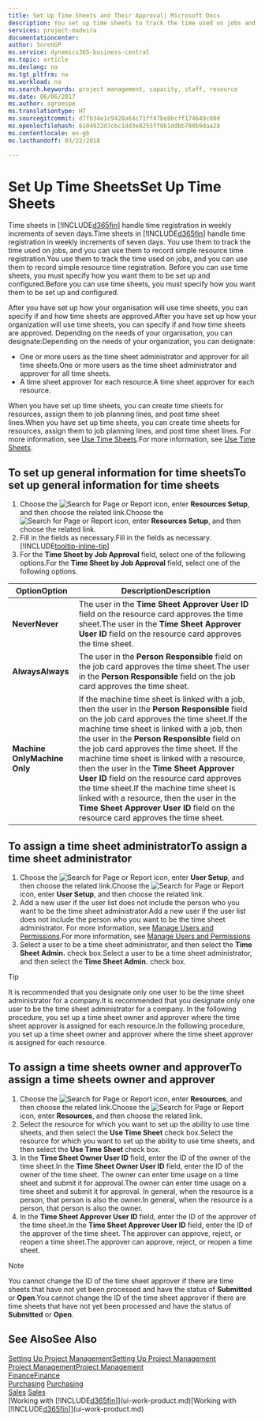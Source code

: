 ```yaml
---
title: Set Up Time Sheets and Their Approval| Microsoft Docs
description: You set up time sheets to track the time used on jobs and using resources, helping you with project management, staffing, and capacity
services: project-madeira
documentationcenter: 
author: SorenGP
ms.service: dynamics365-business-central
ms.topic: article
ms.devlang: na
ms.tgt_pltfrm: na
ms.workload: na
ms.search.keywords: project management, capacity, staff, resource
ms.date: 06/06/2017
ms.author: sgroespe
ms.translationtype: HT
ms.sourcegitcommit: d7fb34e1c9428a64c71ff47be8bcff174649c00d
ms.openlocfilehash: 6104922d7cbc1dd3e8255ff8b1ddbb780b9daa28
ms.contentlocale: en-gb
ms.lasthandoff: 03/22/2018

---
```

# <a name="set-up-time-sheets"></a><span data-ttu-id="da036-103">Set Up Time Sheets</span><span class="sxs-lookup"><span data-stu-id="da036-103">Set Up Time Sheets</span></span>
<span data-ttu-id="da036-104">Time sheets in [!INCLUDE[d365fin](includes/d365fin_md.md)] handle time registration in weekly increments of seven days.</span><span class="sxs-lookup"><span data-stu-id="da036-104">Time sheets in [!INCLUDE[d365fin](includes/d365fin_md.md)] handle time registration in weekly increments of seven days.</span></span> <span data-ttu-id="da036-105">You use them to track the time used on jobs, and you can use them to record simple resource time registration.</span><span class="sxs-lookup"><span data-stu-id="da036-105">You use them to track the time used on jobs, and you can use them to record simple resource time registration.</span></span> <span data-ttu-id="da036-106">Before you can use time sheets, you must specify how you want them to be set up and configured.</span><span class="sxs-lookup"><span data-stu-id="da036-106">Before you can use time sheets, you must specify how you want them to be set up and configured.</span></span>

<span data-ttu-id="da036-107">After you have set up how your organisation will use time sheets, you can specify if and how time sheets are approved.</span><span class="sxs-lookup"><span data-stu-id="da036-107">After you have set up how your organization will use time sheets, you can specify if and how time sheets are approved.</span></span> <span data-ttu-id="da036-108">Depending on the needs of your organisation, you can designate:</span><span class="sxs-lookup"><span data-stu-id="da036-108">Depending on the needs of your organization, you can designate:</span></span>

* <span data-ttu-id="da036-109">One or more users as the time sheet administrator and approver for all time sheets.</span><span class="sxs-lookup"><span data-stu-id="da036-109">One or more users as the time sheet administrator and approver for all time sheets.</span></span>
* <span data-ttu-id="da036-110">A time sheet approver for each resource.</span><span class="sxs-lookup"><span data-stu-id="da036-110">A time sheet approver for each resource.</span></span>

<span data-ttu-id="da036-111">When you have set up time sheets, you can create time sheets for resources, assign them to job planning lines, and post time sheet lines.</span><span class="sxs-lookup"><span data-stu-id="da036-111">When you have set up time sheets, you can create time sheets for resources, assign them to job planning lines, and post time sheet lines.</span></span> <span data-ttu-id="da036-112">For more information, see [Use Time Sheets](projects-how-use-time-sheets.md).</span><span class="sxs-lookup"><span data-stu-id="da036-112">For more information, see [Use Time Sheets](projects-how-use-time-sheets.md).</span></span>

## <a name="to-set-up-general-information-for-time-sheets"></a><span data-ttu-id="da036-113">To set up general information for time sheets</span><span class="sxs-lookup"><span data-stu-id="da036-113">To set up general information for time sheets</span></span>
1. <span data-ttu-id="da036-114">Choose the ![Search for Page or Report](media/ui-search/search_small.png "Search for Page or Report icon") icon, enter **Resources Setup**, and then choose the related link.</span><span class="sxs-lookup"><span data-stu-id="da036-114">Choose the ![Search for Page or Report](media/ui-search/search_small.png "Search for Page or Report icon") icon, enter **Resources Setup**, and then choose the related link.</span></span>  
2. <span data-ttu-id="da036-115">Fill in the fields as necessary.</span><span class="sxs-lookup"><span data-stu-id="da036-115">Fill in the fields as necessary.</span></span> [!INCLUDE[tooltip-inline-tip](includes/tooltip-inline-tip_md.md)]
3. <span data-ttu-id="da036-116">For the **Time Sheet by Job Approval** field, select one of the following options.</span><span class="sxs-lookup"><span data-stu-id="da036-116">For the **Time Sheet by Job Approval** field, select one of the following options.</span></span>

| <span data-ttu-id="da036-117">Option</span><span class="sxs-lookup"><span data-stu-id="da036-117">Option</span></span> | <span data-ttu-id="da036-118">Description</span><span class="sxs-lookup"><span data-stu-id="da036-118">Description</span></span> |
| --- | --- |
| <span data-ttu-id="da036-119">**Never**</span><span class="sxs-lookup"><span data-stu-id="da036-119">**Never**</span></span> |<span data-ttu-id="da036-120">The user in the **Time Sheet Approver User ID** field on the resource card approves the time sheet.</span><span class="sxs-lookup"><span data-stu-id="da036-120">The user in the **Time Sheet Approver User ID** field on the resource card approves the time sheet.</span></span> |
| <span data-ttu-id="da036-121">**Always**</span><span class="sxs-lookup"><span data-stu-id="da036-121">**Always**</span></span> |<span data-ttu-id="da036-122">The user in the **Person Responsible** field on the job card approves the time sheet.</span><span class="sxs-lookup"><span data-stu-id="da036-122">The user in the **Person Responsible** field on the job card approves the time sheet.</span></span> |
| <span data-ttu-id="da036-123">**Machine Only**</span><span class="sxs-lookup"><span data-stu-id="da036-123">**Machine Only**</span></span> |<span data-ttu-id="da036-124">If the machine time sheet is linked with a job, then the user in the **Person Responsible** field on the job card approves the time sheet.</span><span class="sxs-lookup"><span data-stu-id="da036-124">If the machine time sheet is linked with a job, then the user in the **Person Responsible** field on the job card approves the time sheet.</span></span> <span data-ttu-id="da036-125">If the machine time sheet is linked with a resource, then the user in the **Time Sheet Approver User ID** field on the resource card approves the time sheet.</span><span class="sxs-lookup"><span data-stu-id="da036-125">If the machine time sheet is linked with a resource, then the user in the **Time Sheet Approver User ID** field on the resource card approves the time sheet.</span></span> |

## <a name="to-assign-a-time-sheet-administrator"></a><span data-ttu-id="da036-126">To assign a time sheet administrator</span><span class="sxs-lookup"><span data-stu-id="da036-126">To assign a time sheet administrator</span></span>
1. <span data-ttu-id="da036-127">Choose the ![Search for Page or Report](media/ui-search/search_small.png "Search for Page or Report icon") icon, enter **User Setup**, and then choose the related link.</span><span class="sxs-lookup"><span data-stu-id="da036-127">Choose the ![Search for Page or Report](media/ui-search/search_small.png "Search for Page or Report icon") icon, enter **User Setup**, and then choose the related link.</span></span>  
2. <span data-ttu-id="da036-128">Add a new user if the user list does not include the person who you want to be the time sheet administrator.</span><span class="sxs-lookup"><span data-stu-id="da036-128">Add a new user if the user list does not include the person who you want to be the time sheet administrator.</span></span> <span data-ttu-id="da036-129">For more information, see [Manage Users and Permissions](ui-how-users-permissions.md).</span><span class="sxs-lookup"><span data-stu-id="da036-129">For more information, see [Manage Users and Permissions](ui-how-users-permissions.md).</span></span>
3. <span data-ttu-id="da036-130">Select a user to be a time sheet administrator, and then select the **Time Sheet Admin.** check box.</span><span class="sxs-lookup"><span data-stu-id="da036-130">Select a user to be a time sheet administrator, and then select the **Time Sheet Admin.** check box.</span></span>  

> [!TIP]  
>   <span data-ttu-id="da036-131">It is recommended that you designate only one user to be the time sheet administrator for a company.</span><span class="sxs-lookup"><span data-stu-id="da036-131">It is recommended that you designate only one user to be the time sheet administrator for a company.</span></span> <span data-ttu-id="da036-132">In the following procedure, you set up a time sheet owner and approver where the time sheet approver is assigned for each resource.</span><span class="sxs-lookup"><span data-stu-id="da036-132">In the following procedure, you set up a time sheet owner and approver where the time sheet approver is assigned for each resource.</span></span>  

## <a name="to-assign-a-time-sheets-owner-and-approver"></a><span data-ttu-id="da036-133">To assign a time sheets owner and approver</span><span class="sxs-lookup"><span data-stu-id="da036-133">To assign a time sheets owner and approver</span></span>
1. <span data-ttu-id="da036-134">Choose the ![Search for Page or Report](media/ui-search/search_small.png "Search for Page or Report icon") icon, enter **Resources**, and then choose the related link.</span><span class="sxs-lookup"><span data-stu-id="da036-134">Choose the ![Search for Page or Report](media/ui-search/search_small.png "Search for Page or Report icon") icon, enter **Resources**, and then choose the related link.</span></span>
2. <span data-ttu-id="da036-135">Select the resource for which you want to set up the ability to use time sheets, and then select the **Use Time Sheet** check box.</span><span class="sxs-lookup"><span data-stu-id="da036-135">Select the resource for which you want to set up the ability to use time sheets, and then select the **Use Time Sheet** check box.</span></span>  
3. <span data-ttu-id="da036-136">In the **Time Sheet Owner User ID** field, enter the ID of the owner of the time sheet.</span><span class="sxs-lookup"><span data-stu-id="da036-136">In the **Time Sheet Owner User ID** field, enter the ID of the owner of the time sheet.</span></span> <span data-ttu-id="da036-137">The owner can enter time usage on a time sheet and submit it for approval.</span><span class="sxs-lookup"><span data-stu-id="da036-137">The owner can enter time usage on a time sheet and submit it for approval.</span></span> <span data-ttu-id="da036-138">In general, when the resource is a person, that person is also the owner.</span><span class="sxs-lookup"><span data-stu-id="da036-138">In general, when the resource is a person, that person is also the owner.</span></span>  
4. <span data-ttu-id="da036-139">In the **Time Sheet Approver User ID** field, enter the ID of the approver of the time sheet.</span><span class="sxs-lookup"><span data-stu-id="da036-139">In the **Time Sheet Approver User ID** field, enter the ID of the approver of the time sheet.</span></span> <span data-ttu-id="da036-140">The approver can approve, reject, or reopen a time sheet.</span><span class="sxs-lookup"><span data-stu-id="da036-140">The approver can approve, reject, or reopen a time sheet.</span></span>  

> [!NOTE]  
>   <span data-ttu-id="da036-141">You cannot change the ID of the time sheet approver if there are time sheets that have not yet been processed and have the status of **Submitted** or **Open**.</span><span class="sxs-lookup"><span data-stu-id="da036-141">You cannot change the ID of the time sheet approver if there are time sheets that have not yet been processed and have the status of **Submitted** or **Open**.</span></span>

## <a name="see-also"></a><span data-ttu-id="da036-142">See Also</span><span class="sxs-lookup"><span data-stu-id="da036-142">See Also</span></span>
[<span data-ttu-id="da036-143">Setting Up Project Management</span><span class="sxs-lookup"><span data-stu-id="da036-143">Setting Up Project Management</span></span>](projects-setup-projects.md)  
[<span data-ttu-id="da036-144">Project Management</span><span class="sxs-lookup"><span data-stu-id="da036-144">Project Management</span></span>](projects-manage-projects.md)  
[<span data-ttu-id="da036-145">Finance</span><span class="sxs-lookup"><span data-stu-id="da036-145">Finance</span></span>](finance.md)  
<span data-ttu-id="da036-146">[Purchasing](purchasing-manage-purchasing.md)       </span><span class="sxs-lookup"><span data-stu-id="da036-146">[Purchasing](purchasing-manage-purchasing.md)       </span></span>  
<span data-ttu-id="da036-147">[Sales](sales-manage-sales.md)    </span><span class="sxs-lookup"><span data-stu-id="da036-147">[Sales](sales-manage-sales.md)    </span></span>  
<span data-ttu-id="da036-148">[Working with [!INCLUDE[d365fin](includes/d365fin_md.md)]](ui-work-product.md)</span><span class="sxs-lookup"><span data-stu-id="da036-148">[Working with [!INCLUDE[d365fin](includes/d365fin_md.md)]](ui-work-product.md)</span></span>  

